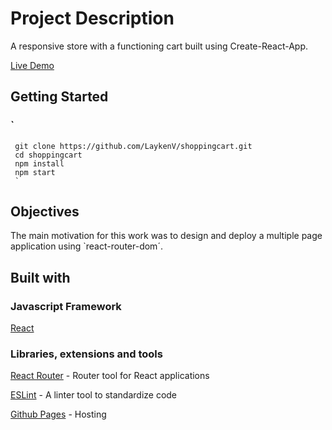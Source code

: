 # Project Description

A responsive store with a functioning cart built using Create-React-App.

[Live Demo](https://laykenv.github.io/shoppingcart)

## Getting Started 

### `
     git clone https://github.com/LaykenV/shoppingcart.git
     cd shoppingcart
     npm install
     npm start
     `

## Objectives

The main motivation for this work was to design and deploy a multiple page application using `react-router-dom´.

## Built with

### Javascript Framework

[React](https://reactjs.org/)

### Libraries, extensions and tools

[React Router](https://reactrouter.com/) - Router tool for React applications

[ESLint](https://eslint.org/) - A linter tool to standardize code

[Github Pages](https://pages.github.com/) - Hosting






